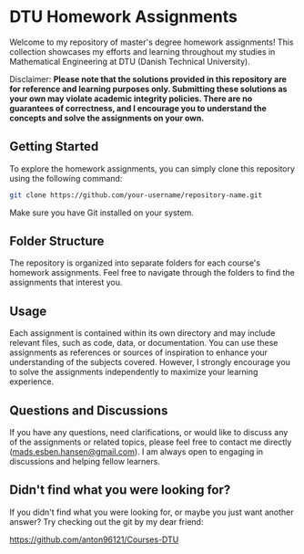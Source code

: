 # DTU Homework Assignments

Welcome to my repository of master's degree homework assignments! This collection showcases my efforts and learning throughout my studies in Mathematical Engineering at DTU (Danish Technical University).

Disclaimer: **Please note that the solutions provided in this repository are for reference and learning purposes only. Submitting these solutions as your own may violate academic integrity policies. There are no guarantees of correctness, and I encourage you to understand the concepts and solve the assignments on your own.**

## Getting Started

To explore the homework assignments, you can simply clone this repository using the following command:

```bash
git clone https://github.com/your-username/repository-name.git
```

Make sure you have Git installed on your system.

## Folder Structure

The repository is organized into separate folders for each course's homework assignments. Feel free to navigate through the folders to find the assignments that interest you.

## Usage

Each assignment is contained within its own directory and may include relevant files, such as code, data, or documentation. You can use these assignments as references or sources of inspiration to enhance your understanding of the subjects covered. However, I strongly encourage you to solve the assignments independently to maximize your learning experience.

## Questions and Discussions

If you have any questions, need clarifications, or would like to discuss any of the assignments or related topics, please feel free to contact me directly (mads.esben.hansen@gmail.com). I am always open to engaging in discussions and helping fellow learners.

## Didn't find what you were looking for?

If you didn't find what you were looking for, or maybe you just want another answer? Try checking out the git by my dear friend:

https://github.com/anton96121/Courses-DTU

